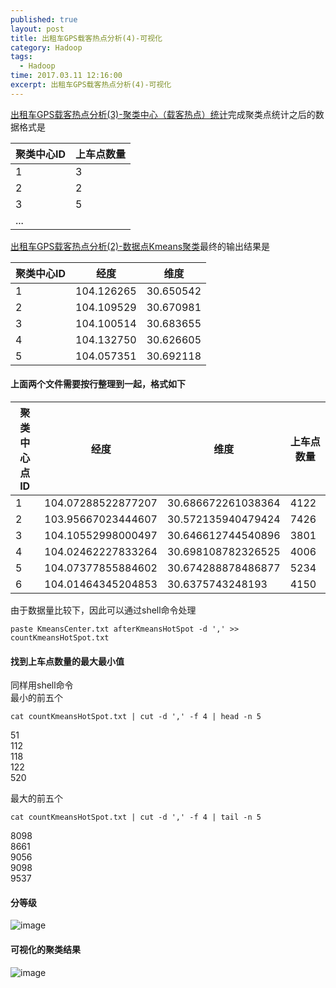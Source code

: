 ```yaml
---
published: true
layout: post
title: 出租车GPS载客热点分析(4)-可视化
category: Hadoop
tags: 
  - Hadoop
time: 2017.03.11 12:16:00
excerpt: 出租车GPS载客热点分析(4)-可视化
---
```


[出租车GPS载客热点分析(3)-聚类中心（载客热点）统计](http://mazhiyu.info/hadoop/2017/02/28/%E5%87%BA%E7%A7%9F%E8%BD%A6GPS%E8%BD%BD%E5%AE%A2%E7%83%AD%E7%82%B9%E5%88%86%E6%9E%90(3)-%E8%81%9A%E7%B1%BB%E4%B8%AD%E5%BF%83-%E8%BD%BD%E5%AE%A2%E7%83%AD%E7%82%B9-%E7%BB%9F%E8%AE%A1)完成聚类点统计之后的数据格式是

聚类中心ID | 上车点数量  
---------|------
1 | 3
2 | 2
3 | 5
...|

[出租车GPS载客热点分析(2)-数据点Kmeans聚类](http://mazhiyu.info/hadoop/2017/02/28/%E5%87%BA%E7%A7%9F%E8%BD%A6GPS%E8%BD%BD%E5%AE%A2%E7%83%AD%E7%82%B9%E5%88%86%E6%9E%90(2)-%E6%95%B0%E6%8D%AE%E7%82%B9Kmeans%E8%81%9A%E7%B1%BB)最终的输出结果是

聚类中心ID | 经度 | 维度
-----------|------|-----
1|104.126265|30.650542
2|104.109529|30.670981
3|104.100514|30.683655
4|104.132750|30.626605
5|104.057351|30.692118

#### 上面两个文件需要按行整理到一起，格式如下

聚类中心点ID | 经度 | 维度 | 上车点数量
-------------| -----| -----| ----------
1|104.07288522877207|30.686672261038364|4122
2|103.95667023444607|30.572135940479424|7426
3|104.10552998000497|30.646612744540896|3801
4|104.02462227833264|30.698108782326525|4006
5|104.07377855884602|30.674288878486877|5234
6|104.01464345204853|30.6375743248193|4150

由于数据量比较下，因此可以通过shell命令处理
```
paste KmeansCenter.txt afterKmeansHotSpot -d ',' >> countKmeansHotSpot.txt
```

#### 找到上车点数量的最大最小值
同样用shell命令  
最小的前五个
```
cat countKmeansHotSpot.txt | cut -d ',' -f 4 | head -n 5
```
51  
112  
118   
122  
520  


最大的前五个
```
cat countKmeansHotSpot.txt | cut -d ',' -f 4 | tail -n 5
```
8098  
8661  
9056  
9098  
9537  

#### 分等级

![image](http://od4ghyr10.bkt.clouddn.com/hadoopproject/GPS%E7%83%AD%E7%82%B9%E5%88%86%E6%A1%A3.png)

#### 可视化的聚类结果

![image](http://od4ghyr10.bkt.clouddn.com/hadoopproject/%E8%81%9A%E7%B1%BB%E7%82%B9%E5%88%86%E6%9E%90%E7%BB%93%E6%9E%9C.png)



